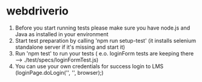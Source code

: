 # webdriverio
1. Before you start running tests please make sure you have node.js and Java as installed in your environment 
2. Start test preparation by calling 'npm run setup-test' (it installs selenium standalone server if it's missing and start it)
3. Run 'npm test' to run your tests ( e.o. loginForm tests are keeping there --> ./test/specs/loginFormTest.js)
4. You can use your own credentials for success login to LMS (loginPage.doLogin('<username>', '<password>', browser);)
